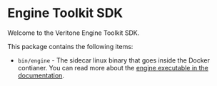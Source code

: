 # Engine Toolkit SDK

Welcome to the Veritone Engine Toolkit SDK.

This package contains the following items:

* `bin/engine` - The sidecar linux binary that goes inside the Docker contianer. You can read more about the [engine executable in the documentation](https://machinebox.io/veritone/engine-toolkit#the-engine-executable).
